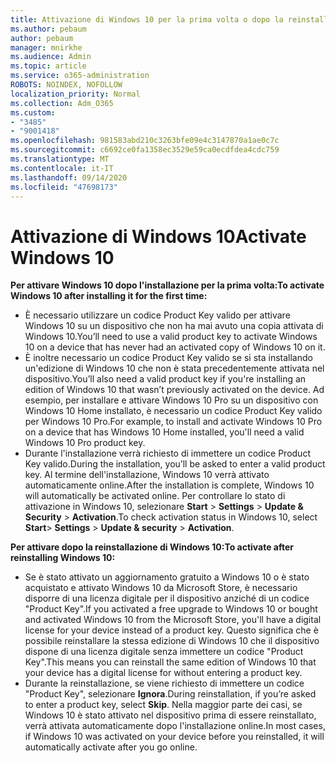 ```yaml
---
title: Attivazione di Windows 10 per la prima volta o dopo la reinstallazione
ms.author: pebaum
author: pebaum
manager: mnirkhe
ms.audience: Admin
ms.topic: article
ms.service: o365-administration
ROBOTS: NOINDEX, NOFOLLOW
localization_priority: Normal
ms.collection: Adm_O365
ms.custom:
- "3485"
- "9001418"
ms.openlocfilehash: 981583abd210c3263bfe09e4c3147870a1ae0c7c
ms.sourcegitcommit: c6692ce0fa1358ec3529e59ca0ecdfdea4cdc759
ms.translationtype: MT
ms.contentlocale: it-IT
ms.lasthandoff: 09/14/2020
ms.locfileid: "47698173"
---
```

# <a name="activate-windows-10"></a><span data-ttu-id="ddd10-102">Attivazione di Windows 10</span><span class="sxs-lookup"><span data-stu-id="ddd10-102">Activate Windows 10</span></span>

<span data-ttu-id="ddd10-103">**Per attivare Windows 10 dopo l'installazione per la prima volta:**</span><span class="sxs-lookup"><span data-stu-id="ddd10-103">**To activate Windows 10 after installing it for the first time:**</span></span>

- <span data-ttu-id="ddd10-104">È necessario utilizzare un codice Product Key valido per attivare Windows 10 su un dispositivo che non ha mai avuto una copia attivata di Windows 10.</span><span class="sxs-lookup"><span data-stu-id="ddd10-104">You’ll need to use a valid product key to activate Windows 10 on a device that has never had an activated copy of Windows 10 on it.</span></span>
- <span data-ttu-id="ddd10-105">È inoltre necessario un codice Product Key valido se si sta installando un'edizione di Windows 10 che non è stata precedentemente attivata nel dispositivo.</span><span class="sxs-lookup"><span data-stu-id="ddd10-105">You’ll also need a valid product key if you're installing an edition of Windows 10 that wasn’t previously activated on the device.</span></span> <span data-ttu-id="ddd10-106">Ad esempio, per installare e attivare Windows 10 Pro su un dispositivo con Windows 10 Home installato, è necessario un codice Product Key valido per Windows 10 Pro.</span><span class="sxs-lookup"><span data-stu-id="ddd10-106">For example, to install and activate Windows 10 Pro on a device that has Windows 10 Home installed, you'll need a valid Windows 10 Pro product key.</span></span>
- <span data-ttu-id="ddd10-107">Durante l'installazione verrà richiesto di immettere un codice Product Key valido.</span><span class="sxs-lookup"><span data-stu-id="ddd10-107">During the installation, you’ll be asked to enter a valid product key.</span></span> <span data-ttu-id="ddd10-108">Al termine dell'installazione, Windows 10 verrà attivato automaticamente online.</span><span class="sxs-lookup"><span data-stu-id="ddd10-108">After the installation is complete, Windows 10 will automatically be activated online.</span></span> <span data-ttu-id="ddd10-109">Per controllare lo stato di attivazione in Windows 10, selezionare **Start** >  **Settings**  >  **Update & Security**  >  **Activation**.</span><span class="sxs-lookup"><span data-stu-id="ddd10-109">To check activation status in Windows 10, select **Start**> **Settings** > **Update & security** > **Activation**.</span></span>

<span data-ttu-id="ddd10-110">**Per attivare dopo la reinstallazione di Windows 10:**</span><span class="sxs-lookup"><span data-stu-id="ddd10-110">**To activate after reinstalling Windows 10:**</span></span>

- <span data-ttu-id="ddd10-111">Se è stato attivato un aggiornamento gratuito a Windows 10 o è stato acquistato e attivato Windows 10 da Microsoft Store, è necessario disporre di una licenza digitale per il dispositivo anziché di un codice "Product Key".</span><span class="sxs-lookup"><span data-stu-id="ddd10-111">If you activated a free upgrade to Windows 10 or bought and activated Windows 10 from the Microsoft Store, you'll have a digital license for your device instead of a product key.</span></span> <span data-ttu-id="ddd10-112">Questo significa che è possibile reinstallare la stessa edizione di Windows 10 che il dispositivo dispone di una licenza digitale senza immettere un codice "Product Key".</span><span class="sxs-lookup"><span data-stu-id="ddd10-112">This means you can reinstall the same edition of Windows 10 that your device has a digital license for without entering a product key.</span></span>
- <span data-ttu-id="ddd10-113">Durante la reinstallazione, se viene richiesto di immettere un codice "Product Key", selezionare **Ignora**.</span><span class="sxs-lookup"><span data-stu-id="ddd10-113">During reinstallation, if you’re asked to enter a product key, select **Skip**.</span></span> <span data-ttu-id="ddd10-114">Nella maggior parte dei casi, se Windows 10 è stato attivato nel dispositivo prima di essere reinstallato, verrà attivata automaticamente dopo l'installazione online.</span><span class="sxs-lookup"><span data-stu-id="ddd10-114">In most cases, if Windows 10 was activated on your device before you reinstalled, it will automatically activate after you go online.</span></span>

